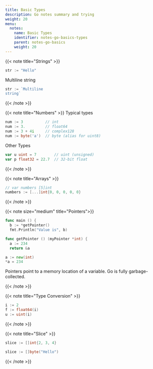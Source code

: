 ```yaml
---
title: Basic Types
description: Go notes summary and trying
weight: 20
menu:
  notes:
    name: Basic Types
    identifier: notes-go-basics-types
    parent: notes-go-basics
    weight: 20
---
```

<!-- String Type -->
{{< note title="Strings" >}}
```go
str := "Hello"
```

Multiline string
```go
str := `Multiline
string`
```
{{< /note >}}

<!-- Number Types -->
{{< note title="Numbers" >}}
Typical types

```go
num := 3          // int
num := 3.         // float64
num := 3 + 4i     // complex128
num := byte('a')  // byte (alias for uint8)
```

Other Types

```go
var u uint = 7        // uint (unsigned)
var p float32 = 22.7  // 32-bit float
```

{{< /note >}}

<!----------- Arrays  ------>

{{< note title="Arrays" >}}

```go
// var numbers [5]int
numbers := [...]int{0, 0, 0, 0, 0}
```

{{< /note >}}

<!-- Pointers -->

{{< note size="medium" title="Pointers">}}

```go
func main () {
  b := *getPointer()
  fmt.Println("Value is", b)
```

```go
func getPointer () (myPointer *int) {
  a := 234
  return &a
```

```go
a := new(int)
*a = 234
```

Pointers point to a memory location of a variable. Go is fully garbage-collected.

{{< /note >}}

<!-- Type Conversion -->

{{< note title="Type Conversion" >}}

```go
i := 2
f := float64(i)
u := uint(i)
```

{{< /note >}}

<!-- Slice -->

{{< note title="Slice" >}}

```go
slice := []int{2, 3, 4}
```

```go
slice := []byte("Hello")
```

{{< /note >}}
